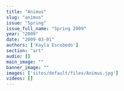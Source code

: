 ```yaml
---
title: "Animus"
slug: "animus"
issue: "Spring"
issue_full_name: "Spring 2009"
year: "2009"
date: "2009-03-01"
authors: ['Kayla Escobedo']
section: "art"
audio: []
main_image: ""
banner_image: ""
images: ['sites/default/files/Animus.jpg']
videos: []
---
```

